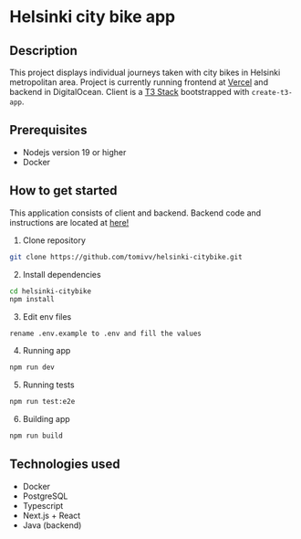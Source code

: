 # Helsinki city bike app

## Description
This project displays individual journeys taken with city bikes in Helsinki metropolitan area. Project is currently running frontend at [Vercel](https://helsinki-citybike-j2z5.vercel.app/) and backend in DigitalOcean. Client is a [T3 Stack](https://create.t3.gg/) bootstrapped with `create-t3-app`.

## Prerequisites
* Nodejs version 19 or higher
* Docker

## How to get started
This application consists of client and backend. Backend code and instructions are located at [here!](https://github.com/tomivv/helsinki-citybike-server)

1. Clone repository
```bash
git clone https://github.com/tomivv/helsinki-citybike.git
```
2. Install dependencies

```bash
cd helsinki-citybike
npm install
```

3. Edit env files
```
rename .env.example to .env and fill the values
```
4. Running app

```bash
npm run dev
```

5. Running tests

```bash
npm run test:e2e
```

6. Building app

```bash
npm run build
```

## Technologies used

* Docker
* PostgreSQL
* Typescript
* Next.js + React
* Java (backend)
